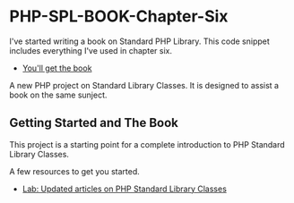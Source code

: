 # PHP-SPL-BOOK-Chapter-Six

I've started writing a book on Standard PHP Library. This code snippet 
includes everything I've used in chapter six.

- [You'll get the book](https://leanpub.com/php8standardlibrary)

A new PHP project on Standard Library Classes. It is designed to assist a book on the same sunject. 

## Getting Started and The Book

This project is a starting point for a complete introduction to
PHP Standard Library Classes. 

A few resources to get you started.

- [Lab: Updated articles on PHP Standard Library Classes](https://sanjibsinha.com/category/php)
